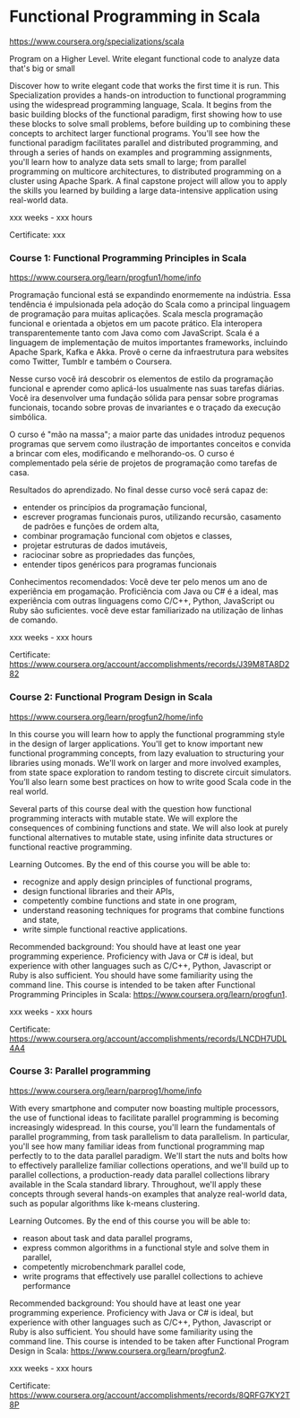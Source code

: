 # Functional Programming in Scala

https://www.coursera.org/specializations/scala

Program on a Higher Level. Write elegant functional code to analyze data that's big or small

Discover how to write elegant code that works the first time it is run.
This Specialization provides a hands-on introduction to functional programming using the widespread programming language, Scala. It begins from the basic building blocks of the functional paradigm, first showing how to use these blocks to solve small problems, before building up to combining these concepts to architect larger functional programs. You'll see how the functional paradigm facilitates parallel and distributed programming, and through a series of hands on examples and programming assignments, you'll learn how to analyze data sets small to large; from parallel programming on multicore architectures, to distributed programming on a cluster using Apache Spark. A final capstone project will allow you to apply the skills you learned by building a large data-intensive application using real-world data.

xxx weeks - xxx hours

Certificate: xxx




### Course 1: Functional Programming Principles in Scala

https://www.coursera.org/learn/progfun1/home/info

Programação funcional está se expandindo enormemente na indústria. Essa tendência é impulsionada pela adoção do Scala como a principal linguagem de programação para muitas aplicações. Scala mescla programação funcional e orientada a objetos em um pacote prático. Ela interopera transparentemente tanto com Java como com JavaScript. Scala é a linguagem de implementação de muitos importantes frameworks, incluindo Apache Spark, Kafka e Akka. Provê o cerne da infraestrutura para websites como Twitter, Tumblr e também o Coursera.

Nesse curso você irá descobrir os elementos de estilo da programação funcional e aprender como aplicá-los usualmente nas suas tarefas diárias. Você ira desenvolver uma fundação sólida para pensar sobre programas funcionais, tocando sobre provas de invariantes e o traçado da execução simbólica.

O curso é "mão na massa"; a maior parte das unidades introduz pequenos programas que servem como ilustração de importantes conceitos e convida a brincar com eles, modificando e melhorando-os. O curso é complementado pela série de projetos de programação como tarefas de casa.

Resultados do aprendizado. No final desse curso você será capaz de:

- entender os princípios da programação funcional,
- escrever programas funcionais puros, utilizando recursão,
casamento de padrões e funções de ordem alta,
- combinar programação funcional com objetos e classes,
- projetar estruturas de dados imutáveis,
- raciocinar sobre as propriedades das funções,
- entender tipos genéricos para programas funcionais

Conhecimentos recomendados: Você deve ter pelo menos um ano de experiência em progamação. Proficiência com Java ou C# é a ideal, mas experiência com outras linguagens como C/C++, Python, JavaScript ou Ruby são suficientes. você deve estar familiarizado na utilização de linhas de comando.

xxx weeks - xxx hours

Certificate: https://www.coursera.org/account/accomplishments/records/J39M8TA8D282




### Course 2: Functional Program Design in Scala

https://www.coursera.org/learn/progfun2/home/info

In this course you will learn how to apply the functional programming style in the design of larger applications. You'll get to know important new functional programming concepts, from lazy evaluation to structuring your libraries using monads. We'll work on larger and more involved examples, from state space exploration to random testing to discrete circuit simulators. You’ll also learn some best practices on how to write good Scala code in the real world.

Several parts of this course deal with the question how functional programming interacts with mutable state. We will explore the consequences of combining functions and state. We will also look at purely functional alternatives to mutable state, using infinite data structures or functional reactive programming.

Learning Outcomes. By the end of this course you will be able to:

 - recognize and apply design principles of functional programs,
 - design functional libraries and their APIs,
 - competently combine functions and state in one program,
 - understand reasoning techniques for programs that combine 
   functions and state,
 - write simple functional reactive applications.

Recommended background: You should have at least one year programming experience. Proficiency with Java or C# is ideal, but experience with other languages such as C/C++, Python, Javascript or Ruby is also sufficient. You should have some familiarity using the command line. This course is intended to be taken after Functional Programming Principles in Scala: https://www.coursera.org/learn/progfun1.

xxx weeks - xxx hours

Certificate: https://www.coursera.org/account/accomplishments/records/LNCDH7UDL4A4




### Course 3: Parallel programming

https://www.coursera.org/learn/parprog1/home/info

With every smartphone and computer now boasting multiple processors, the use of functional ideas to facilitate parallel programming is becoming increasingly widespread. In this course, you'll learn the fundamentals of parallel programming, from task parallelism to data parallelism. In particular, you'll see how many familiar ideas from functional programming map perfectly to to the data parallel paradigm. We'll start the nuts and bolts how to effectively parallelize familiar collections operations, and we'll build up to parallel collections, a production-ready data parallel collections library available in the Scala standard library. Throughout, we'll apply these concepts through several hands-on examples that analyze real-world data, such as popular algorithms like k-means clustering.

Learning Outcomes. By the end of this course you will be able to:

- reason about task and data parallel programs,
- express common algorithms in a functional style and solve them in parallel,
- competently microbenchmark parallel code,
- write programs that effectively use parallel collections to achieve performance

Recommended background: You should have at least one year programming experience. Proficiency with Java or C# is ideal, but experience with other languages such as C/C++, Python, Javascript or Ruby is also sufficient. You should have some familiarity using the command line. This course is intended to be taken after Functional Program Design in Scala: https://www.coursera.org/learn/progfun2.

xxx weeks - xxx hours

Certificate: https://www.coursera.org/account/accomplishments/records/8QRFG7KY2T8P